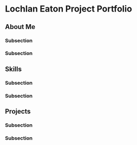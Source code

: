 # Lochlan Eaton Project Portfolio

## About Me

### Subsection

### Subsection

## Skills

### Subsection

### Subsection

## Projects 

### Subsection

### Subsection

